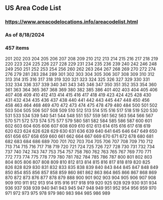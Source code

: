 ## US Area Code List
### https://www.areacodelocations.info/areacodelist.html
### As of 8/18/2024
### 457 items

201
202
203
204
205
206
207
208
209
210
212
213
214
215
216
217
218
219
220
223
224
225
226
227
228
229
231
234
235
236
239
240
242
246
248
249
250
251
252
253
254
256
260
262
263
264
267
268
269
270
272
274
276
279
281
283
284
289
301
302
303
304
305
306
307
308
309
310
312
313
314
315
316
317
318
319
320
321
323
324
325
326
327
329
330
331
332
334
336
337
339
340
341
343
345
346
347
350
351
352
353
354
360
361
363
364
365
367
368
369
380
382
385
386
401
402
403
404
405
406
407
408
409
410
412
413
414
415
416
417
418
419
423
424
425
428
430
431
432
434
435
436
437
438
440
441
442
443
445
447
448
450
456
458
463
464
468
469
470
472
473
474
475
478
479
480
484
500
501
502
503
504
505
506
507
508
509
510
512
513
514
515
516
517
518
519
520
530
531
533
534
539
540
541
544
548
551
557
559
561
562
563
564
566
567
570
571
572
573
574
575
577
579
580
581
582
584
585
586
587
600
601
602
603
604
605
606
607
608
609
610
612
613
614
615
616
617
618
619
620
623
624
626
628
629
630
631
636
639
640
641
645
646
647
649
650
651
656
657
658
659
660
661
662
664
667
669
670
671
672
678
680
681
682
683
684
686
689
700
701
702
703
704
705
706
707
708
709
710
712
713
714
715
716
717
718
719
720
721
724
725
726
727
728
730
731
732
734
737
740
742
743
747
753
754
757
758
760
762
763
765
767
769
770
771
772
773
774
775
778
779
780
781
782
784
785
786
787
800
801
802
803
804
805
806
807
808
809
810
812
813
814
815
816
817
818
819
820
825
826
828
829
830
831
832
833
835
838
839
840
843
844
845
847
848
849
850
854
855
856
857
858
859
860
861
862
863
864
865
866
867
868
869
870
872
873
876
877
878
879
888
900
901
902
903
904
905
906
907
908
909
910
911
912
913
914
915
916
917
918
919
920
925
928
929
930
931
934
936
937
938
939
940
941
943
945
947
948
949
951
952
954
956
959
970
971
972
973
975
978
979
980
983
984
985
986
989
